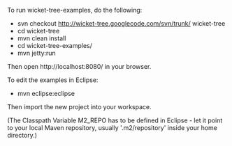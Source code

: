 To run wicket-tree-examples, do the following:

  * svn checkout http://wicket-tree.googlecode.com/svn/trunk/ wicket-tree
  * cd wicket-tree
  * mvn clean install
  * cd wicket-tree-examples/
  * mvn jetty:run

Then open http://localhost:8080/ in your browser.

To edit the examples in Eclipse:

  * mvn eclipse:eclipse

Then import the new project into your workspace.

(The Classpath Variable M2\_REPO has to be defined in Eclipse - let it point to your local Maven repository, usually '.m2/repository' inside your home directory.)
